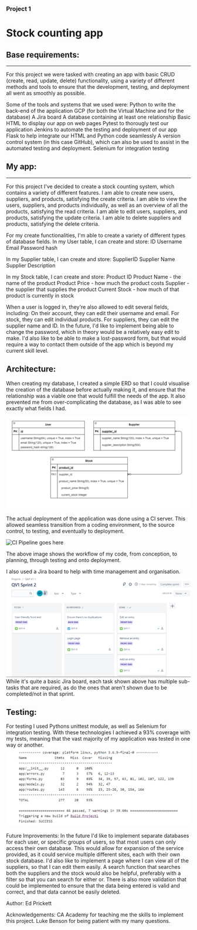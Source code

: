 ### Project 1
# Stock counting app

## Base requirements:
---
For this project we were tasked with creating an app with basic CRUD (create, read, update, delete) functionality, using a variety of different methods and tools to ensure that the development, testing, and deployment all went as smoothly as possible.

Some of the tools and systems that we used were:
Python to write the back-end of the application
GCP (for both the Virtual Machine and for the database)
A Jira board
A database containing at least one relationship
Basic HTML to display our app on web pages
Pytest to thorougly test our application
Jenkins to automate the testing and deployment of our app
Flask to help integrate our HTML and Python code seamlessly
A version control system (in this case GitHub), which can also be used to assist in the automated testing and deployment.
Selenium for integration testing

## My app:
---
For this project I've decided to create a stock counting system, which contains a variety of different features.
I am able to create new users, suppliers, and products, satisfying the create criteria.
I am able to view the users, suppliers, and products individually, as well as an overview of all the products, satisfying the read criteria.
I am able to edit users, suppliers, and products, satisfying the update criteria.
I am able to delete suppliers and products, satisfying the delete criteria.

For my create functionalities, I'm able to create a variety of different types of database fields.
In my User table, I can create and store:
ID
Username
Email
Password hash

In my Supplier table, I can create and store:
SupplierID
Supplier Name
Supplier Description

In my Stock table, I can create and store:
Product ID
Product Name - the name of the product
Product Price - how much the product costs
Supplier - the supplier that supplies the product
Current Stock - how much of that product is currently in stock

When a user is logged in, they're also allowed to edit several fields, including:
On their account, they can edit their username and email.
For stock, they can edit individual products.
For suppliers, they can edit the supplier name and ID.
In the future, I'd like to implement being able to change the password, which in theory would be a relatively easy edit to make. I'd also like to be able to make a lost-password form, but that would require a way to contact them outside of the app which is beyond my current skill level.

## Architecture:

When creating my database, I created a simple ERD so that I could visualise the creation of the database before actually making it, and ensure that the relationship was a viable one that would fulfill the needs of the app. It also prevented me from over-complicating the database, as I was able to see exactly what fields I had.

![My ERD Diagram](./Documentation/ERD.png)

The actual deployment of the application was done using a CI server. This allowed seamless transition from a coding environment, to the source control, to testing, and eventually to deployment.

![CI Pipeline goes here](./Dcoumentation/ci-processes.png)

The above image shows the workflow of my code, from conception, to planning, through testing and onto deployment.

I also used a Jira board to help with time management and organisation.
![Jira Board](./Documentation/sprint.png)
While it's quite a basic Jira board, each task shown above has multiple sub-tasks that are required, as do the ones that aren't shown due to be completed/not in that sprint.

## Testing:

For testing I used Pythons unittest module, as well as Selenium for integration testing. With these technologies I achieved a 93% coverage with my tests, meaning that the vast majority of my application was tested in one way or another.
![Test Coverage](./Documentation/test_coverage.png)

Future Improvements:
In the future I'd like to implement separate databases for each user, or specific groups of users, so that most users can only access their own database. This would allow for expansion of the service provided, as it could service multiple different sites, each with their own stock database.
I'd also like to implement a page where I can view all of the suppliers, so that I can edit them easily. A search function that searches both the suppliers and the stock would also be helpful, preferably with a filter so that you can search for either or.
There is also more validation that could be implemented to ensure that the data being entered is valid and correct, and that data cannot be easily deleted.


Author:
Ed Prickett

Acknowledgements:
CA Academy for teaching me the skills to implement this project.
Luke Benson for being patient with my many questions.
